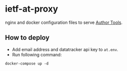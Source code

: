 # ietf-at-proxy

nginx and docker configuration files to serve
[Author Tools](https://author-tools.ietf.org/).

## How to deploy

* Add email address and datatracker api key to `at.env`.
* Run following command:
```
docker-compose up -d
```

